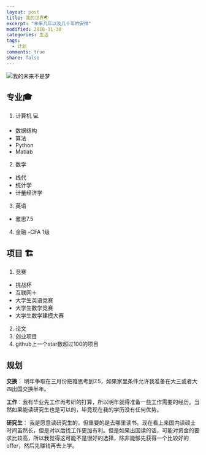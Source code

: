 ```yaml
---
layout: post
title: 我的世界🌏
excerpt: "未来几年以及几十年的安排"
modified: 2018-11-30
categories: 生活
tags: 
  - 计划
comments: true
share: false
---
```

![我的未来不是梦](https://images.unsplash.com/photo-1531424820718-061c5b72699f?ixlib=rb-0.3.5&ixid=eyJhcHBfaWQiOjEyMDd9&s=2674805603173a8f889d1b72e4a6d0b2&auto=format&fit=crop&w=1350&q=80)

## 专业🎓

1. 计算机 💻
  - 数据结构
  - 算法
  - Python
  - Matlab
2. 数学
  - 线代
  - 统计学
  - 计量经济学
3. 英语
  - 雅思7.5
4. 金融
  -CFA 1级

## 项目 🏗

1. 竞赛
  - 挑战杯
  - 互联网＋
  - 大学生英语竞赛
  - 大学生数学竞赛
  - 大学生数学建模大赛
2. 论文
3. 创业项目
4. github上一个star数超过100的项目


## 规划

**交换**： 明年争取在三月份把雅思考到7.5，如果家里条件允许我准备在大三或者大四出国交换半年。

**工作**：我有毕业先工作再考研的打算，所以明年就得准备一些工作需要的经历。当然如果能读研究生也是可以的，毕竟现在我的学历没有任何优势。

**研究生**： 我是愿意读研究生的，但重要的是去哪里读书。现在看上来国内读硕士时间虽然长，但是对以后找工作更加有利。但是如果出国读的话，可能对资金的要求比较高，所以我觉得这可能不是很好的选择，除非能够先获得一个比较好的offer，然后先赚钱再去上学。


